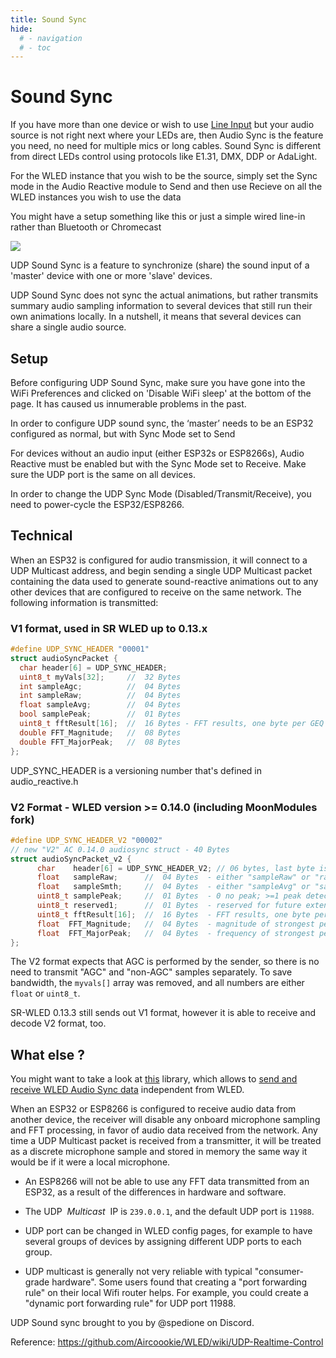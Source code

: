 ```yaml
---
title: Sound Sync
hide:
  # - navigation
  # - toc
---
```

# Sound Sync

If you have more than one device or wish to use [Line Input](Line-Input) but your audio source is not right next where your LEDs are, then Audio Sync is the feature you need, no need for multiple mics or long cables. Sound Sync is different from direct LEDs control using protocols like E1.31, DMX, DDP or AdaLight.

For the WLED instance that you wish to be the source, simply set the Sync mode in the Audio Reactive module to Send and then use Recieve on all the WLED instances you wish to use the data

You might have a setup something like this or just a simple wired line-in rather than Bluetooth or Chromecast

<img src="https://media.discordapp.net/attachments/853969074311659570/1120723508717158510/WLED_Audio_Routing_Diagram.png"/>

UDP Sound Sync is a feature to synchronize (share) the sound input of a 'master' device with one or more 'slave' devices. 

UDP Sound Sync does not sync the actual animations, but rather transmits summary audio sampling information to several devices that still run their own animations locally. In a nutshell, it means that several devices can share a single audio source.

## Setup
Before configuring UDP Sound Sync, make sure you have gone into the WiFi Preferences and clicked on 'Disable WiFi sleep' at the bottom of the page. It has caused us innumerable problems in the past.

In order to configure UDP sound sync, the ‘master’ needs to be an ESP32 configured as normal, but with Sync Mode set to Send

For devices without an audio input (either ESP32s or ESP8266s), Audio Reactive must be enabled but with the Sync Mode set to Receive. Make sure the UDP port is the same on all devices.

In order to change the UDP Sync Mode (Disabled/Transmit/Receive), you need to power-cycle the ESP32/ESP8266.

## Technical

When an ESP32 is configured for audio transmission, it will connect to a UDP Multicast address, and begin sending a single UDP Multicast packet containing the data used to generate sound-reactive animations out to any other devices that are configured to receive on the same network.  The following information is transmitted:

### V1 format, used in SR WLED up to 0.13.x
```c++
#define UDP_SYNC_HEADER "00001"
struct audioSyncPacket {
  char header[6] = UDP_SYNC_HEADER;
  uint8_t myVals[32];     //  32 Bytes
  int sampleAgc;          //  04 Bytes
  int sampleRaw;          //  04 Bytes
  float sampleAvg;        //  04 Bytes
  bool samplePeak;        //  01 Bytes
  uint8_t fftResult[16];  //  16 Bytes - FFT results, one byte per GEQ channel
  double FFT_Magnitude;   //  08 Bytes
  double FFT_MajorPeak;   //  08 Bytes
};
```

UDP_SYNC_HEADER is a versioning number that's defined in audio_reactive.h

### V2 Format - WLED version >= 0.14.0 (including MoonModules fork)

```c++
#define UDP_SYNC_HEADER_V2 "00002"
// new "V2" AC 0.14.0 audiosync struct - 40 Bytes
struct audioSyncPacket_v2 {
      char    header[6] = UDP_SYNC_HEADER_V2; // 06 bytes, last byte is '\0' as string terminator.
      float   sampleRaw;      //  04 Bytes  - either "sampleRaw" or "rawSampleAgc" depending on soundAgc setting
      float   sampleSmth;     //  04 Bytes  - either "sampleAvg" or "sampleAgc" depending on soundAgc setting
      uint8_t samplePeak;     //  01 Bytes  - 0 no peak; >=1 peak detected. In future, this will also provide peak Magnitude
      uint8_t reserved1;      //  01 Bytes  - reserved for future extensions like loudness
      uint8_t fftResult[16];  //  16 Bytes  - FFT results, one byte per GEQ channel
      float  FFT_Magnitude;   //  04 Bytes  - magnitude of strongest peak in FFT
      float  FFT_MajorPeak;   //  04 Bytes  - frequency of strongest peak in FFT
};
```

The V2 format expects that AGC is performed by the sender, so there is no need to transmit "AGC" and "non-AGC" samples separately. To save bandwidth, the `myvals[]` array was removed, and all numbers are either `float` or `uint8_t`.

SR-WLED 0.13.3 still sends out V1 format, however it is able to receive and decode V2 format, too.


## What else ?

You might want to take a look at [this](https://github.com/netmindz/WLED-sync) library, which allows to [send and receive WLED Audio Sync data](https://github.com/netmindz/WLED-sync) independent from WLED.


When an ESP32 or ESP8266 is configured to receive audio data from another device, the receiver will disable any onboard microphone sampling and FFT processing, in favor of audio data received from the network.  Any time a UDP Multicast packet is received from a transmitter, it will be treated as a discrete microphone sample and stored in memory the same way it would be if it were a local microphone.

* An ESP8266 will not be able to use any FFT data transmitted from an ESP32, as a result of the differences in hardware and software.

* The UDP &nbsp;<em>Multicast</em>&nbsp; IP is `239.0.0.1`, and the default UDP port is `11988`.
* UDP port can be changed in WLED config pages, for example to have several groups of devices by assigning different UDP ports to each group.

* UDP multicast is generally not very reliable with typical "consumer-grade hardware". Some users found that creating a "port forwarding rule" on their local Wifi router helps. For example, you could create a "dynamic port forwarding rule" for UDP port 11988.


UDP Sound sync brought to you by @spedione on Discord.

Reference: <https://github.com/Aircoookie/WLED/wiki/UDP-Realtime-Control>

